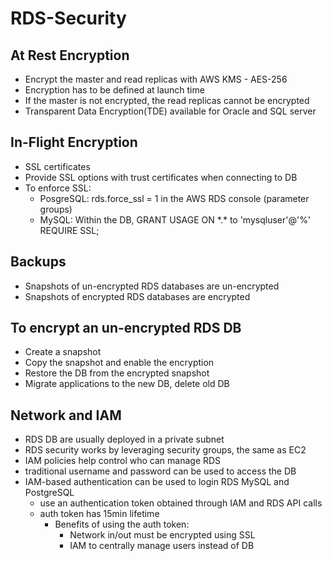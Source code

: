 # RDS-Security

## At Rest Encryption
 - Encrypt the master and read replicas with AWS KMS - AES-256
 - Encryption has to be defined at launch time
 - If the master is not encrypted, the read replicas cannot be encrypted
 - Transparent Data Encryption(TDE) available for Oracle and SQL server

## In-Flight Encryption
 - SSL certificates
 - Provide SSL options with trust certificates when connecting to DB
 - To enforce SSL:
    - PosgreSQL: rds.force_ssl = 1 in the AWS RDS console (parameter groups)
    - MySQL: Within the DB, GRANT USAGE ON \*.\* to 'mysqluser'@'%' REQUIRE SSL;

## Backups
 - Snapshots of un-encrypted RDS databases are un-encrypted
 - Snapshots of encrypted RDS databases are encrypted

## To encrypt an un-encrypted RDS DB
 - Create a snapshot 
 - Copy the snapshot and enable the encryption
 - Restore the DB from the encrypted snapshot
 - Migrate applications to the new DB, delete old DB
 
## Network and IAM
 - RDS DB are usually deployed in a private subnet
 - RDS security works by leveraging security groups, the same as EC2
 - IAM policies help control who can manage RDS
 - traditional username and password can be used to access the DB
 - IAM-based authentication can be used to login RDS MySQL and PostgreSQL
    - use an authentication token obtained through IAM and RDS API calls
    - auth token has 15min lifetime
        - Benefits of using the auth token:
            - Network in/out must be encrypted using SSL
            - IAM to centrally manage users instead of DB 

    